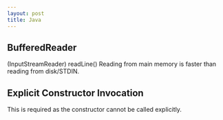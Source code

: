 ```yaml
---
layout: post
title: Java
---
```


## BufferedReader
(InputStreamReader)
readLine()
Reading from main memory is faster than reading from disk/STDIN.

## Explicit Constructor Invocation
This is required as the constructor cannot be called explicitly.
<!--stackedit_data:
eyJoaXN0b3J5IjpbNjIxNjA3MTkxLDUwMjU0OTg0NSwxODEwOD
IwMTkyXX0=
-->